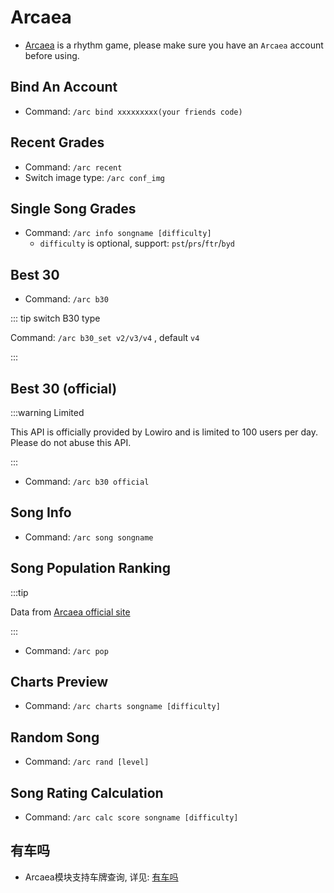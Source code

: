 # Arcaea

- [Arcaea](https://arcaea.lowiro.com/) is a rhythm game, please make sure you have an `Arcaea` account before using.



## Bind An Account

- Command: `/arc bind xxxxxxxxx(your friends code)`



## Recent Grades

- Command: `/arc recent`
- Switch image type: `/arc conf_img`



## Single Song Grades


- Command: `/arc info songname [difficulty]`
  - `difficulty` is optional, support: `pst`/`prs`/`ftr`/`byd`



## Best 30

- Command: `/arc b30`

::: tip switch B30 type

Command: `/arc b30_set v2/v3/v4` , default `v4`

:::



## Best 30 (official)

:::warning Limited

This API is officially provided by Lowiro and is limited to 100 users per day. Please do not abuse this API.

:::

- Command: `/arc b30 official`



## Song Info

- Command: `/arc song songname`



## Song Population Ranking

:::tip

Data from [Arcaea official site](https://arcaea.lowiro.com/zh/song_ranking)

:::

- Command: `/arc pop` 



## Charts Preview

- Command: `/arc charts songname [difficulty]`



## Random Song

- Command: `/arc rand [level]`



## Song Rating Calculation

- Command: `/arc calc score songname [difficulty]`



## 有车吗

- Arcaea模块支持车牌查询, 详见: [有车吗](/discord/ycm)
